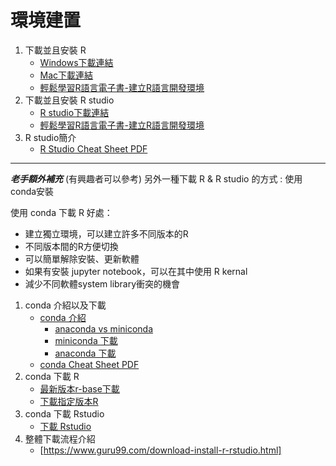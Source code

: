 # 環境建置
1. 下載並且安裝 R
    * [Windows下載連結](https://cran.r-project.org/bin/windows/base/)
    * [Mac下載連結](https://cran.r-project.org/bin/macosx/)
    * [輕鬆學習R語言電子書-建立R語言開發環境](http://www.learn-r-the-easy-way.tw/chapters/2)
2. 下載並且安裝 R studio
    * [R studio下載連結](https://www.rstudio.com/products/rstudio/download/)
    * [輕鬆學習R語言電子書-建立R語言開發環境](http://www.learn-r-the-easy-way.tw/chapters/2)
3. R studio簡介
    * [R Studio Cheat Sheet PDF](https://github.com/rstudio/cheatsheets/raw/master/rstudio-ide.pdf)
    
---

***老手額外補充*** (有興趣者可以參考)
另外一種下載 R & R studio 的方式 : 使用conda安裝

使用 conda 下載 R 好處：
* 建立獨立環境，可以建立許多不同版本的R
* 不同版本間的R方便切換
* 可以簡單解除安裝、更新軟體
* 如果有安裝 jupyter notebook，可以在其中使用 R kernal
* 減少不同軟體system library衝突的機會

1. conda 介紹以及下載
    * [conda 介紹](https://conda.io/docs/index.html)
        * [anaconda vs miniconda](https://stackoverflow.com/questions/45421163/anaconda-vs-miniconda)
        * [miniconda 下載](https://conda.io/miniconda.html)
        * [anaconda 下載](https://www.anaconda.com/download/#macos)
    * [conda Cheat Sheet PDF](https://conda.io/docs/_downloads/conda-cheatsheet.pdf) 
2. conda 下載 R
    * [最新版本r-base下載](https://anaconda.org/r/r-base)
    * [下載指定版本R](https://stackoverflow.com/questions/44184910/conda-install-r-3-4-0)
3. conda 下載 Rstudio
    * [下載 Rstudio](https://anaconda.org/r/rstudio)
4. 整體下載流程介紹
    * [https://www.guru99.com/download-install-r-rstudio.html]


